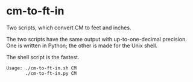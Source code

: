 # cm-to-ft-in
Two scripts, which convert CM to feet and inches.

The two scripts have the same output with up-to-one-decimal precision. One is written in Python; the other is made for the Unix shell.

The shell script is the fastest.

```
Usage: ./cm-to-ft-in.sh CM
       ./cm-to-ft-in.py CM
```
